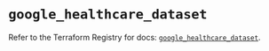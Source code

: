 # `google_healthcare_dataset`

Refer to the Terraform Registry for docs: [`google_healthcare_dataset`](https://registry.terraform.io/providers/hashicorp/google-beta/6.9.0/docs/resources/google_healthcare_dataset).
